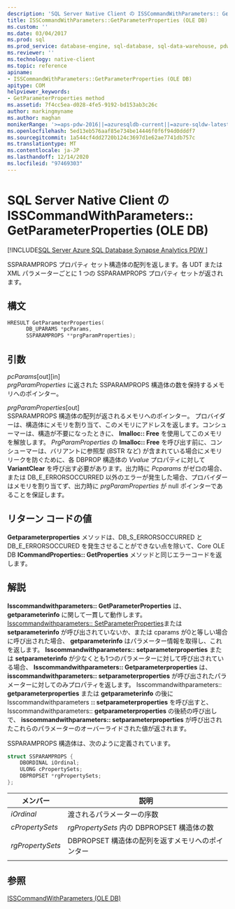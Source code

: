 ```yaml
---
description: 'SQL Server Native Client の ISSCommandWithParameters:: GetParameterProperties (OLE DB)'
title: ISSCommandWithParameters::GetParameterProperties (OLE DB)
ms.custom: ''
ms.date: 03/04/2017
ms.prod: sql
ms.prod_service: database-engine, sql-database, sql-data-warehouse, pdw
ms.reviewer: ''
ms.technology: native-client
ms.topic: reference
apiname:
- ISSCommandWithParameters::GetParameterProperties (OLE DB)
apitype: COM
helpviewer_keywords:
- GetParameterProperties method
ms.assetid: 7f4cc5ea-d028-4fe5-9192-bd153ab3c26c
author: markingmyname
ms.author: maghan
monikerRange: '>=aps-pdw-2016||=azuresqldb-current||=azure-sqldw-latest||>=sql-server-2016||>=sql-server-linux-2017||=azuresqldb-mi-current'
ms.openlocfilehash: 5ed13eb576aaf85e734be14446f0f6f94d0dddf7
ms.sourcegitcommit: 1a544cf4dd2720b124c3697d1e62ae7741db757c
ms.translationtype: MT
ms.contentlocale: ja-JP
ms.lasthandoff: 12/14/2020
ms.locfileid: "97469303"
---
```

# <a name="isscommandwithparametersgetparameterproperties-in-sql-server-native-client-ole-db"></a>SQL Server Native Client の ISSCommandWithParameters:: GetParameterProperties (OLE DB)
[!INCLUDE[SQL Server Azure SQL Database Synapse Analytics PDW ](../../includes/applies-to-version/sql-asdb-asdbmi-asa-pdw.md)]

  SSPARAMPROPS プロパティ セット構造体の配列を返します。各 UDT または XML パラメーターごとに 1 つの SSPARAMPROPS プロパティ セットが返されます。  
  
## <a name="syntax"></a>構文  
  
```cpp
HRESULT GetParameterProperties(  
      DB_UPARAMS *pcParams,  
      SSPARAMPROPS **prgParamProperties);  
```  
  
## <a name="arguments"></a>引数  
 *pcParams*[out][in]  
 *prgParamProperties* に返された SSPARAMPROPS 構造体の数を保持するメモリへのポインター。  
  
 *prgParamProperties*[out]  
 SSPARAMPROPS 構造体の配列が返されるメモリへのポインター。 プロバイダーは、構造体にメモリを割り当て、このメモリにアドレスを返します。コンシューマーは、構造が不要になったときに、 **Imalloc:: Free** を使用してこのメモリを解放します。 *PrgParamProperties* の **Imalloc:: Free** を呼び出す前に、コンシューマーは、バリアントに参照型 (BSTR など) が含まれている場合にメモリリークを防ぐために、各 DBPROP 構造体の *Vvalue* プロパティに対して **VariantClear** を呼び出す必要があります。出力時に *Pcparams* がゼロの場合、または DB_E_ERRORSOCCURRED 以外のエラーが発生した場合、プロバイダーはメモリを割り当てず、出力時に *prgParamProperties* が null ポインターであることを保証します。  
  
## <a name="return-code-values"></a>リターン コードの値  
 **Getparameterproperties** メソッドは、DB_S_ERRORSOCCURRED と DB_E_ERRORSOCCURED を発生させることができない点を除いて、Core OLE DB **ICommandProperties:: GetProperties** メソッドと同じエラーコードを返します。  
  
## <a name="remarks"></a>解説  
 **Isscommandwithparameters:: GetParameterProperties** は、 **getparameterinfo** に関して一貫して動作します。 [Isscommandwithparameters:: SetParameterProperties](../../relational-databases/native-client-ole-db-interfaces/isscommandwithparameters-setparameterproperties-ole-db.md)または **setparameterinfo** が呼び出されていないか、または cparams が0と等しい場合に呼び出された場合、 **getparameterinfo** はパラメーター情報を取得し、これを返します。 **Isscommandwithparameters:: setparameterproperties** または **setparameterinfo** が少なくとも1つのパラメーターに対して呼び出されている場合、 **Isscommandwithparameters:: Getparameterproperties** は、 **isscommandwithparameters:: setparameterproperties** が呼び出されたパラメーターに対してのみプロパティを返します。 Isscommandwithparameters:: **getparameterproperties** または **getparameterinfo** の後に Isscommandwithparameters **:: setparameterproperties** を呼び出すと、Isscommandwithparameters:: **getparameterproperties** の後続の呼び出しで、 **isscommandwithparameters:: setparameterproperties** が呼び出されたこれらのパラメーターのオーバーライドされた値が返されます。  
  
 SSPARAMPROPS 構造体は、次のように定義されています。  

```cpp
struct SSPARAMPROPS {
    DBORDINAL iOrdinal;
    ULONG cPropertySets;
    DBPROPSET *rgPropertySets;
};
```

|メンバー|説明|  
|------------|-----------------|  
|*iOrdinal*|渡されるパラメーターの序数|  
|*cPropertySets*|*rgPropertySets* 内の DBPROPSET 構造体の数|  
|*rgPropertySets*|DBPROPSET 構造体の配列を返すメモリへのポインター|  
|||

## <a name="see-also"></a>参照  
 [ISSCommandWithParameters &#40;OLE DB&#41;](../../relational-databases/native-client-ole-db-interfaces/isscommandwithparameters-ole-db.md)  
  
  
